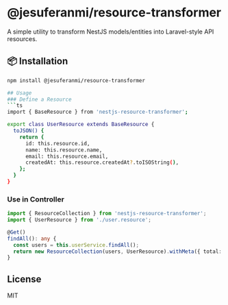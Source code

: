 # @jesuferanmi/resource-transformer

A simple utility to transform NestJS models/entities into Laravel-style API resources.

## 📦 Installation

```bash
npm install @jesuferanmi/resource-transformer

## Usage
### Define a Resource
```ts
import { BaseResource } from 'nestjs-resource-transformer';

export class UserResource extends BaseResource {
  toJSON() {
    return {
      id: this.resource.id,
      name: this.resource.name,
      email: this.resource.email,
      createdAt: this.resource.createdAt?.toISOString(),
    };
  }
}
```

### Use in Controller
```ts
import { ResourceCollection } from 'nestjs-resource-transformer';
import { UserResource } from './user.resource';

@Get()
findAll(): any {
  const users = this.userService.findAll();
  return new ResourceCollection(users, UserResource).withMeta({ total: users.length });
}
```

## License
MIT

